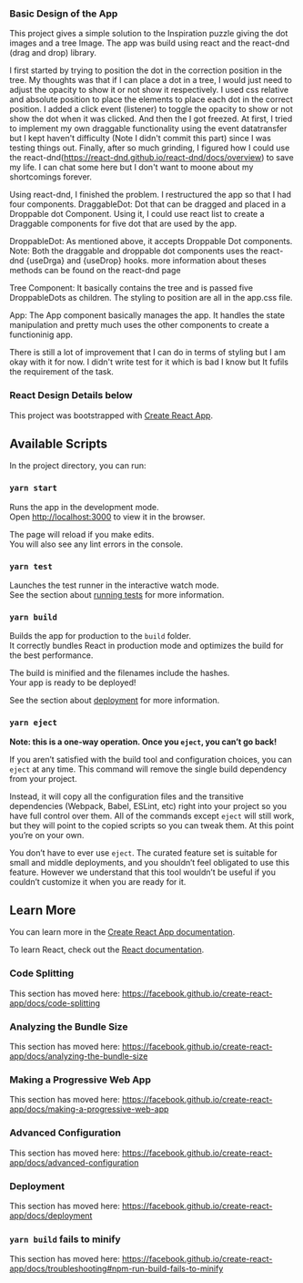 ### Basic Design of the App
This project gives a simple solution to the Inspiration puzzle giving the dot images and a tree Image. The app was build using react and the react-dnd (drag and drop) library.

I first started by trying to position the dot in the correction position in the tree. My thoughts was that if I can place a dot in a tree, I would just need to adjust the opacity to show it or not show it respectively. I used css relative and absolute position to place the elements to place each dot in the correct position. I added a click event (listener) to toggle the opacity to show or not show the dot when it was clicked. And then the I got freezed. At first, I tried to implement my own draggable functionality using the event datatransfer but I kept haven't difficulty (Note I didn't commit this part) since I was testing things out. Finally, after so much grinding, I figured how I could use the react-dnd(https://react-dnd.github.io/react-dnd/docs/overview) to save my life. I can chat some here but I don't want to moone about my shortcomings forever.

Using react-dnd, I finished the problem. I restructured the app so that I had four components. 
DraggableDot: Dot that can be dragged and placed in a Droppable dot Component. Using it, I could use react list to create a Draggable components for five dot that are used by the app. 

DroppableDot: As mentioned above, it accepts Droppable Dot components. 
Note: Both the draggable and droppable dot components uses the react-dnd {useDrga} and {useDrop} hooks. more information about theses methods can be found on the react-dnd page

Tree Component: It basically contains the tree and is passed five DroppableDots as children. The styling to position are all in the app.css file.

App: The App component basically manages the app. It handles the state manipulation and pretty much uses the other components to create a functioninig app.

There is still a lot of improvement that I can do in terms of styling but I am okay with it for now. I didn't write test for it which is bad I know but It fufils the requirement of the task.

### React Design Details below
This project was bootstrapped with [Create React App](https://github.com/facebook/create-react-app).

## Available Scripts

In the project directory, you can run:

### `yarn start`

Runs the app in the development mode.<br />
Open [http://localhost:3000](http://localhost:3000) to view it in the browser.

The page will reload if you make edits.<br />
You will also see any lint errors in the console.

### `yarn test`

Launches the test runner in the interactive watch mode.<br />
See the section about [running tests](https://facebook.github.io/create-react-app/docs/running-tests) for more information.

### `yarn build`

Builds the app for production to the `build` folder.<br />
It correctly bundles React in production mode and optimizes the build for the best performance.

The build is minified and the filenames include the hashes.<br />
Your app is ready to be deployed!

See the section about [deployment](https://facebook.github.io/create-react-app/docs/deployment) for more information.

### `yarn eject`

**Note: this is a one-way operation. Once you `eject`, you can’t go back!**

If you aren’t satisfied with the build tool and configuration choices, you can `eject` at any time. This command will remove the single build dependency from your project.

Instead, it will copy all the configuration files and the transitive dependencies (Webpack, Babel, ESLint, etc) right into your project so you have full control over them. All of the commands except `eject` will still work, but they will point to the copied scripts so you can tweak them. At this point you’re on your own.

You don’t have to ever use `eject`. The curated feature set is suitable for small and middle deployments, and you shouldn’t feel obligated to use this feature. However we understand that this tool wouldn’t be useful if you couldn’t customize it when you are ready for it.

## Learn More

You can learn more in the [Create React App documentation](https://facebook.github.io/create-react-app/docs/getting-started).

To learn React, check out the [React documentation](https://reactjs.org/).

### Code Splitting

This section has moved here: https://facebook.github.io/create-react-app/docs/code-splitting

### Analyzing the Bundle Size

This section has moved here: https://facebook.github.io/create-react-app/docs/analyzing-the-bundle-size

### Making a Progressive Web App

This section has moved here: https://facebook.github.io/create-react-app/docs/making-a-progressive-web-app

### Advanced Configuration

This section has moved here: https://facebook.github.io/create-react-app/docs/advanced-configuration

### Deployment

This section has moved here: https://facebook.github.io/create-react-app/docs/deployment

### `yarn build` fails to minify

This section has moved here: https://facebook.github.io/create-react-app/docs/troubleshooting#npm-run-build-fails-to-minify
